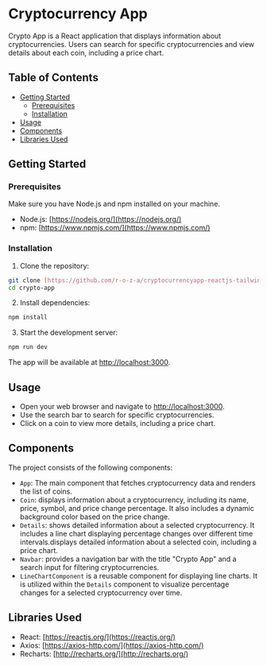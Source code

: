 # Cryptocurrency App

Crypto App is a React application that displays information about cryptocurrencies. Users can search for specific cryptocurrencies and view details about each coin, including a price chart.

## Table of Contents

- [Getting Started](#getting-started)
  - [Prerequisites](#prerequisites)
  - [Installation](#installation)
- [Usage](#usage)
- [Components](#components)
- [Libraries Used](#libraries-used)

## Getting Started

### Prerequisites

Make sure you have Node.js and npm installed on your machine.

- Node.js: [https://nodejs.org/](https://nodejs.org/)
- npm: [https://www.npmjs.com/](https://www.npmjs.com/)

### Installation

1. Clone the repository:

```bash
git clone [https://github.com/r-o-z-a/cryptocurrencyapp-reactjs-tailwindcss.git]
cd crypto-app
```

2. Install dependencies:

```bash
npm install
```

3. Start the development server:

```bash
npm run dev
```

The app will be available at [http://localhost:3000](http://localhost:3000).

## Usage

- Open your web browser and navigate to [http://localhost:3000](http://localhost:3000).
- Use the search bar to search for specific cryptocurrencies.
- Click on a coin to view more details, including a price chart.

## Components

The project consists of the following components:

- `App`: The main component that fetches cryptocurrency data and renders the list of coins.
- `Coin`: displays information about a cryptocurrency, including its name, price, symbol, and price change percentage. It also includes a dynamic background color based on the price change.
- `Details`: shows detailed information about a selected cryptocurrency. It includes a line chart displaying percentage changes over different time intervals.displays detailed information about a selected coin, including a price chart.
- `Navbar`: provides a navigation bar with the title "Crypto App" and a search input for filtering cryptocurrencies.
- `LineChartComponent` is a reusable component for displaying line charts. It is utilized within the `Details` component to visualize percentage changes for a selected cryptocurrency over time.

## Libraries Used

- React: [https://reactjs.org/](https://reactjs.org/)
- Axios: [https://axios-http.com/](https://axios-http.com/)
- Recharts: [http://recharts.org/](http://recharts.org/)
